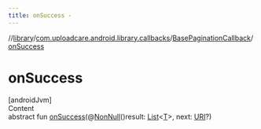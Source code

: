 ```yaml
---
title: onSuccess -
---
```

//[library](../../index.md)/[com.uploadcare.android.library.callbacks](../index.md)/[BasePaginationCallback](index.md)/[onSuccess](on-success.md)



# onSuccess  
[androidJvm]  
Content  
abstract fun [onSuccess](on-success.md)(@[NonNull](https://developer.android.com/reference/kotlin/androidx/annotation/NonNull.html)()result: [List](https://kotlinlang.org/api/latest/jvm/stdlib/kotlin.collections/-list/index.html)<[T](index.md)>, next: [URI](https://developer.android.com/reference/kotlin/java/net/URI.html)?)  



